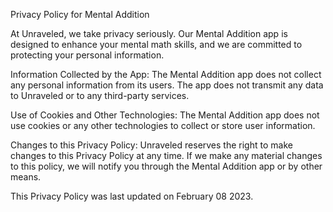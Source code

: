 Privacy Policy for Mental Addition

At Unraveled, we take privacy seriously. Our Mental Addition app is designed to enhance your mental math skills, and we are committed to protecting your personal information.

Information Collected by the App:
The Mental Addition app does not collect any personal information from its users. The app does not transmit any data to Unraveled or to any third-party services.

Use of Cookies and Other Technologies:
The Mental Addition app does not use cookies or any other technologies to collect or store user information.

Changes to this Privacy Policy:
Unraveled reserves the right to make changes to this Privacy Policy at any time. If we make any material changes to this policy, we will notify you through the Mental Addition app or by other means.

This Privacy Policy was last updated on February 08 2023.
